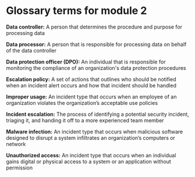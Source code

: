 # Glossary terms for module 2
**Data controller:** A person that determines the procedure and purpose for processing data

**Data processor:** A person that is responsible for processing data on behalf of the data controller

**Data protection officer (DPO):** An individual that is responsible for monitoring the compliance of an organization's data protection procedures

**Escalation policy:** A set of actions that outlines who should be notified when an incident alert occurs and how that incident should be handled

**Improper usage:** An incident type that occurs when an employee of an organization violates the organization’s acceptable use policies

**Incident escalation:** The process of identifying a potential security incident, triaging it, and handing it off to a more experienced team member

**Malware infection:** An incident type that occurs when malicious software designed to disrupt a system infiltrates an organization’s computers or network

**Unauthorized access:** An incident type that occurs when an individual gains digital or physical access to a system or an application without permission
